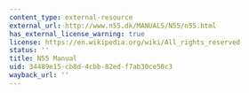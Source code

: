 ```yaml
---
content_type: external-resource
external_url: http://www.n55.dk/MANUALS/N55/n55.html
has_external_license_warning: true
license: https://en.wikipedia.org/wiki/All_rights_reserved
status: ''
title: N55 Manual
uid: 34489e15-cb8d-4cbb-82ed-f7ab30ce50c3
wayback_url: ''
---
```

